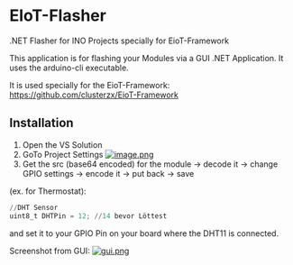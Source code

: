 # EIoT-Flasher
 .NET Flasher for INO Projects specially for EioT-Framework


This application is for flashing your Modules via a GUI .NET Application.
It uses the arduino-cli executable.

It is used specially for the EioT-Framework:
https://github.com/clusterzx/EioT-Framework

## Installation
1. Open the VS Solution
2. GoTo Project Settings
[![image.png](https://i.postimg.cc/v8rhwZK5/image.png)](https://postimg.cc/BtvHx44v)
4. Get the src (base64 encoded) for the module -> decode it -> change GPIO settings -> encode it -> put back -> save

(ex. for Thermostat):
```python
//DHT Sensor 
uint8_t DHTPin = 12; //14 bevor Löttest
```
and set it to your GPIO Pin on your board where the DHT11 is connected.

Screenshot from GUI:
[![gui.png](https://i.postimg.cc/bYLWPr7K/gui.png)](https://postimg.cc/dDk4mstB)

